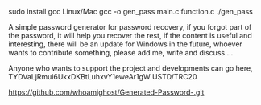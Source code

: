 sudo install gcc Linux/Mac
gcc -o gen_pass main.c function.c
./gen_pass

A simple password generator for password recovery, if you forgot part of the password, it will help you recover the rest, if the content is useful and interesting, there will be an update for Windows in the future, whoever wants to contribute something, please add me, write and discuss....

Anyone who wants to support the project and developments can go here, TYDVaLjRmui6UkxDKBtLuhxvY1eweAr1gW USTD/TRC20

https://github.com/whoamighost/Generated-Password-.git
